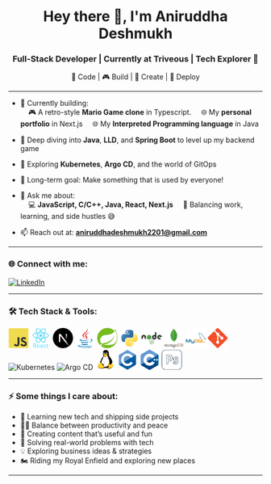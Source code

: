 <h1 align="center">Hey there 👋, I'm Aniruddha Deshmukh</h1>
<h3 align="center">Full-Stack Developer | Currently at Triveous | Tech Explorer 🚀</h3>

<p align="center">
  🔧 Code | 🎮 Build | 🎥 Create | 🚀 Deploy
</p>

---

- 🔭 Currently building:  
  &nbsp;&nbsp;&nbsp;&nbsp;🎮 A retro-style **Mario Game clone** in Typescript.
  &nbsp;&nbsp;&nbsp;&nbsp;🌐 My **personal portfolio** in Next.js
  &nbsp;&nbsp;&nbsp;&nbsp;🌐 My **Interpreted Programming language** in Java
  

- 🌱 Deep diving into **Java**, **LLD**, and **Spring Boot** to level up my backend game  
- 🧠 Exploring **Kubernetes**, **Argo CD**, and the world of GitOps
- 🎯 Long-term goal: Make something that is used by everyone!

- 💬 Ask me about:  
  &nbsp;&nbsp;&nbsp;&nbsp;💻 **JavaScript, C/C++, Java, React, Next.js**
  &nbsp;&nbsp;&nbsp;&nbsp;🎯 Balancing work, learning, and side hustles 😅

- 📫 Reach out at: **aniruddhadeshmukh2201@gmail.com**  

---

<h3 align="left">🌐 Connect with me:</h3>
<p align="left">
  <a href="https://linkedin.com/in/aniruddha-deshmukh-abb44112b/" target="blank">
    <img align="center" src="https://raw.githubusercontent.com/rahuldkjain/github-profile-readme-generator/master/src/images/icons/Social/linked-in-alt.svg" alt="LinkedIn" height="30" width="40" />
  </a>
</p>

---

<h3 align="left">🛠️ Tech Stack & Tools:</h3>
<p align="left">
  <img src="https://raw.githubusercontent.com/devicons/devicon/master/icons/javascript/javascript-original.svg" alt="JavaScript" width="40" height="40"/>
  <img src="https://raw.githubusercontent.com/devicons/devicon/master/icons/react/react-original-wordmark.svg" alt="React" width="40" height="40"/>
  <img src="https://raw.githubusercontent.com/devicons/devicon/master/icons/nextjs/nextjs-original.svg" alt="Next.js" width="40" height="40"/>
  <img src="https://raw.githubusercontent.com/devicons/devicon/master/icons/java/java-original.svg" alt="Java" width="40" height="40"/>
  <img src="https://raw.githubusercontent.com/devicons/devicon/master/icons/spring/spring-original.svg" alt="Spring Boot" width="40" height="40"/>
  <img src="https://raw.githubusercontent.com/devicons/devicon/master/icons/python/python-original.svg" alt="Python" width="40" height="40"/>
  <img src="https://raw.githubusercontent.com/devicons/devicon/master/icons/nodejs/nodejs-original-wordmark.svg" alt="Node.js" width="40" height="40"/>
  <img src="https://raw.githubusercontent.com/devicons/devicon/master/icons/mongodb/mongodb-original-wordmark.svg" alt="MongoDB" width="40" height="40"/>
  <img src="https://raw.githubusercontent.com/devicons/devicon/master/icons/mysql/mysql-original-wordmark.svg" alt="MySQL" width="40" height="40"/>
  <img src="https://raw.githubusercontent.com/devicons/devicon/master/icons/git/git-original.svg" alt="Git" width="40" height="40"/>
  <img src="https://www.vectorlogo.zone/logos/kubernetes/kubernetes-icon.svg" alt="Kubernetes" width="40" height="40"/>
  <img src="https://www.vectorlogo.zone/logos/argoproj_io/argoproj_io-icon.svg" alt="Argo CD" width="40" height="40"/>
  <img src="https://raw.githubusercontent.com/devicons/devicon/master/icons/linux/linux-original.svg" alt="Linux" width="40" height="40"/>
  <img src="https://raw.githubusercontent.com/devicons/devicon/master/icons/c/c-original.svg" alt="C" width="40" height="40"/>
  <img src="https://raw.githubusercontent.com/devicons/devicon/master/icons/cplusplus/cplusplus-original.svg" alt="C++" width="40" height="40"/>
  <img src="https://raw.githubusercontent.com/devicons/devicon/master/icons/photoshop/photoshop-line.svg" alt="Photoshop" width="40" height="40"/>
</p>

---

<h3 align="left">⚡ Some things I care about:</h3>

- 🚀 Learning new tech and shipping side projects  
- 🧘‍♂️ Balance between productivity and peace  
- 📸 Creating content that’s useful and fun  
- 🧩 Solving real-world problems with tech  
- 💡 Exploring business ideas & strategies  
- 🏍️ Riding my Royal Enfield and exploring new places

---
